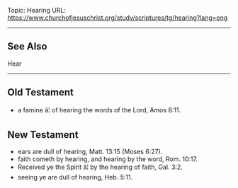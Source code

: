 Topic: Hearing
URL: https://www.churchofjesuschrist.org/study/scriptures/tg/hearing?lang=eng

---

## See Also

Hear

---

## Old Testament

- a famine â¦ of hearing the words of the Lord, Amos 8:11.

## New Testament

- ears are dull of hearing, Matt. 13:15 (Moses 6:27).
- faith cometh by hearing, and hearing by the word, Rom. 10:17.
- Received ye the Spirit â¦ by the hearing of faith, Gal. 3:2.
- seeing ye are dull of hearing, Heb. 5:11.

